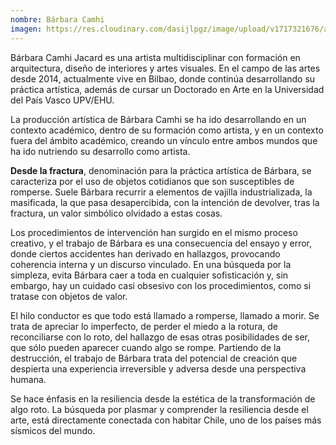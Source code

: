 ```yaml
---
nombre: Bárbara Camhi
imagen: https://res.cloudinary.com/dasijlpgz/image/upload/v1717321676/artistas/B%C3%A1rbara%20Camhi/Snapshot_191.png
---
```

Bárbara Camhi Jacard es una artista multidisciplinar con formación en arquitectura, diseño de interiores y artes visuales. En el campo de las artes desde 2014, actualmente vive en Bilbao, donde continúa desarrollando su práctica artística, además de cursar un Doctorado en Arte en la Universidad del País Vasco UPV/EHU.

La producción artística de Bárbara Camhi se ha ido desarrollando en un contexto académico, dentro de su formación como artista, y en un contexto fuera del ámbito académico, creando un vínculo entre ambos mundos que ha ido nutriendo su desarrollo como artista.

**Desde la fractura**, denominación para la práctica artística de Bárbara, se caracteriza por el uso de objetos cotidianos que son susceptibles de romperse. Suele Bárbara recurrir a elementos de vajilla industrializada, la masificada, la que pasa desapercibida, con la intención de devolver, tras la fractura, un valor simbólico olvidado a estas cosas. 

Los procedimientos de intervención han surgido en el mismo proceso creativo, y el trabajo de Bárbara es una consecuencia del ensayo y error, donde ciertos accidentes han derivado en hallazgos, provocando coherencia interna y un discurso vinculado. En una búsqueda por la simpleza, evita Bárbara caer a toda en cualquier sofisticación y, sin embargo, hay un cuidado casi obsesivo con los procedimientos, como si tratase con objetos de valor.

El hilo conductor es que todo está llamado a romperse, llamado a morir. Se trata de apreciar lo imperfecto, de perder el miedo a la rotura, de reconciliarse con lo roto, del hallazgo de esas otras posibilidades de ser, que sólo pueden aparecer cuando algo se rompe. Partiendo de la destrucción, el trabajo de Bárbara trata del potencial de creación que despierta una experiencia irreversible y adversa desde una perspectiva humana. 

Se hace énfasis en la resiliencia desde la estética de la transformación de algo roto. La búsqueda por plasmar y comprender la resiliencia desde el arte, está directamente conectada con habitar Chile, uno de los países más sísmicos del mundo.
